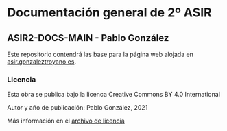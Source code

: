 # Documentación general de 2º ASIR

## ASIR2-DOCS-MAIN - Pablo González 

Este repositorio contendrá las base para la página web alojada en [asir.gonzaleztroyano.es](https://asir.gonzaleztroyano.es?source=Github&utm_content=asir2-docs-main_readme). 

### Licencia

Esta obra se publica bajo la licenca Creative Commons BY 4.0 International

Autor y año de publicación: Pablo González, 2021

Más información en el [archivo de licencia](./license.md)